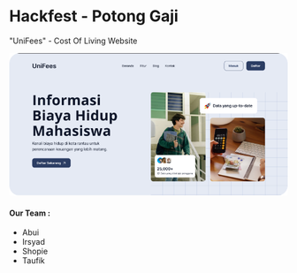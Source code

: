 # Hackfest - Potong Gaji

"UniFees" - Cost Of Living Website

![Logo](https://raw.githubusercontent.com/Taufik-H/UniFees/main/public/readmepict.png)

#### Our Team :

- Abui
- Irsyad
- Shopie
- Taufik
